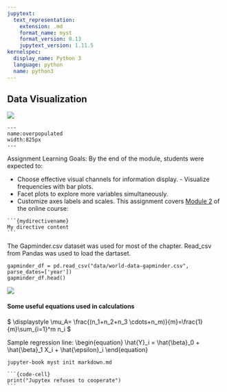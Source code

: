 ```yaml
---
jupytext:
  text_representation:
    extension: .md
    format_name: myst
    format_version: 0.13
    jupytext_version: 1.11.5
kernelspec:
  display_name: Python 3
  language: python
  name: python3
---
```



## Data Visualization
![](C:\Users\sindi\Pictures\overpopulated.png)

```{figure} C:\Users\sindi\Pictures\overpopulated.png
---
name:overpopulated
width:825px
---
```
Assignment Learning Goals: By the end of the module, students were expected to:

- Choose effective visual channels for information display. - Visualize frequencies with bar plots.
- Facet plots to explore more variables simultaneously.
- Customize axes labels and scales. This assignment covers [Module 2](https://viz-learn.mds.ubc.ca/en/module2) of the online course:

````
```{mydirectivename}
My directive content
```
````

The Gapminder.csv dataset was used for most of the chapter. Read_csv from Pandas was used to load the dartaset.

```{code-cell} ipython3
gapminder_df = pd.read_csv("data/world-data-gapminder.csv", parse_dates=['year'])
gapminder_df.head()
```

![](C:\Users\sindi\Downloads\7GFY4xEtGEgGdR3WZNkL--1--f0wme.jpg)

#### Some useful equations used in calculations

$
\displaystyle \mu_A= \frac{(n_1+n_2+n_3 \cdots+n_m)}{m}=\frac{1}{m}\sum_{i=1}^m n_i
$

Sample regression line:
\begin{equation}
\hat{Y}_i = \hat{\beta}_0 + \hat{\beta}_1 X_i + \hat{\epsilon}_i
\end{equation}



```
jupyter-book myst init markdown.md
```


````
```{code-cell}
print("Jupytex refuses to cooperate")
```
````



